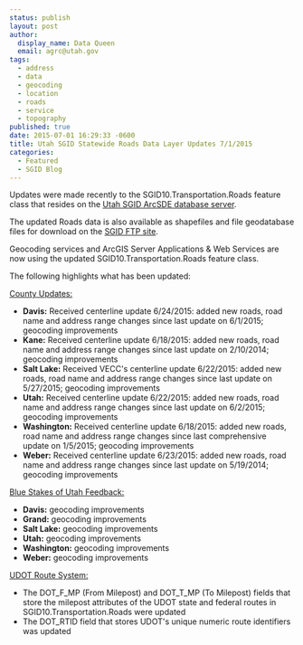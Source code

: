 ```yaml
---
status: publish
layout: post
author:
  display_name: Data Queen
  email: agrc@utah.gov
tags:
  - address
  - data
  - geocoding
  - location
  - roads
  - service
  - topography
published: true
date: 2015-07-01 16:29:33 -0600
title: Utah SGID Statewide Roads Data Layer Updates 7/1/2015
categories:
  - Featured
  - SGID Blog
---
```

<p>Updates were made recently to the SGID10.Transportation.Roads feature class that resides on the <a href="{{ "/sgid-database/" | prepend: site.baseurl }}">Utah SGID ArcSDE database server</a>.</p>
<p>The updated Roads data is also available as shapefiles and file geodatabase files for download on the <a href="ftp://ftp.agrc.utah.gov/UtahSGID_Vector/UTM12_NAD83/TRANSPORTATION/PackagedData/_Statewide/UtahRoadAndHighwaySystem/">SGID FTP site</a>.</p>
<p>Geocoding services and ArcGIS Server Applications & Web Services are now using the updated SGID10.Transportation.Roads feature class.</p>
<p>The following highlights what has been updated:</p>
<p><span style="text-decoration: underline;">County Updates:</span></p>
<ul>
<li><strong>Davis:</strong> Received centerline update 6/24/2015: added new roads, road name and address range changes since last update on 6/1/2015; geocoding improvements</li>
<li><strong>Kane:</strong> Received centerline update 6/18/2015: added new roads, road name and address range changes since last update on 2/10/2014; geocoding improvements</li>
<li><strong>Salt Lake:</strong> Received VECC's centerline update 6/22/2015: added new roads, road name and address range changes since last update on 5/27/2015; geocoding improvements</li>
<li><strong>Utah:</strong> Received centerline update 6/22/2015: added new roads, road name and address range changes since last update on 6/2/2015; geocoding improvements</li>
<li><strong>Washington:</strong> Received centerline update 6/18/2015: added new roads, road name and address range changes since last comprehensive update on 1/5/2015; geocoding improvements</li>
<li><strong>Weber:</strong> Received centerline update 6/23/2015: added new roads, road name and address range changes since last update on 5/19/2014; geocoding improvements </li>
</ul>
<p><span style="text-decoration: underline;">Blue Stakes of Utah Feedback:</span></p>
<ul>
<li><strong>Davis:</strong> geocoding improvements</li>
<li><strong>Grand:</strong> geocoding improvements</li>
<li><strong>Salt Lake:</strong> geocoding improvements</li>
<li><strong>Utah:</strong> geocoding improvements</li>
<li><strong>Washington:</strong> geocoding improvements</li>
<li><strong>Weber:</strong> geocoding improvements</li>
</ul>
<p><span style="text-decoration: underline;">UDOT Route System:</span></p>
<ul>
<li>The DOT_F_MP (From Milepost) and DOT_T_MP (To Milepost) fields that store the milepost attributes of the UDOT state and federal routes in SGID10.Transportation.Roads were updated</li>
<li>The DOT_RTID field that stores UDOT's unique numeric route identifiers was updated</li>
